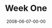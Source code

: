 ---
layout: message
category: message
series: "Pride"
title: "Week One"
date: 2008-06-07-00-00
message_id: 501
---